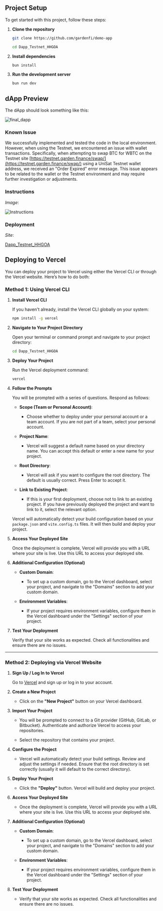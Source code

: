 ## Project Setup

To get started with this project, follow these steps:

1. **Clone the repository**

   ```bash 
   git clone https://github.com/gardenfi/demo-app
   ```
   ```bash
   cd Dapp_Testnet_HHGOA
   ```


2. **Install dependencies**

   ```bash
   bun install
   ```

3. **Run the development server**

   ```bash
   bun run dev
   ```

## dApp Preview

The dApp should look something like this:

![final_dapp](https://github.com/user-attachments/assets/41896b69-b2cd-4528-892d-fc2adf31cf4a)

### Known Issue

We successfully implemented and tested the code in the local environment. However, when using the Testnet, we encountered an issue with wallet transactions. Specifically, when attempting to swap BTC for WBTC on the Testnet site [https://testnet.garden.finance/swap/](https://testnet.garden.finance/swap/) using a UniSat Testnet wallet address, we received an "Order Expired" error message. This issue appears to be related to the wallet or the Testnet environment and may require further investigation or adjustments.

### Instructions

*Image*:

![Instructions](https://private-user-images.githubusercontent.com/172207607/352043711-dfb48900-26a1-432e-94b7-079387dbb87b.png?jwt=eyJhbGciOiJIUzI1NiIsInR5cCI6IkpXVCJ9.eyJpc3MiOiJnaXRodWIuY29tIiwiYXVkIjoicmF3LmdpdGh1YnVzZXJjb250ZW50LmNvbSIsImtleSI6ImtleTUiLCJleHAiOjE3MjE5MTQ4OTEsIm5iZiI6MTcyMTkxNDU5MSwicGF0aCI6Ii8xNzIyMDc2MDcvMzUyMDQzNzExLWRmYjQ4OTAwLTI2YTEtNDMyZS05NGI3LTA3OTM4N2RiYjg3Yi5wbmc_WC1BbXotQWxnb3JpdGhtPUFXUzQtSE1BQy1TSEEyNTYmWC1BbXotQ3JlZGVudGlhbD1BS0lBVkNPRFlMU0E1M1BRSzRaQSUyRjIwMjQwNzI1JTJGdXMtZWFzdC0xJTJGczMlMkZhd3M0X3JlcXVlc3QmWC1BbXotRGF0ZT0yMDI0MDcyNVQxMzM2MzFaJlgtQW16LUV4cGlyZXM9MzAwJlgtQW16LVNpZ25hdHVyZT01NWRiYzM1YjVmNTY5MjU0ZTAyYjA2ZTdhMzkxYjE1YWRmZWFhNGUzMjcwNmViNjQ1ZTBiYzU4ODA4NWU3NTZlJlgtQW16LVNpZ25lZEhlYWRlcnM9aG9zdCZhY3Rvcl9pZD0wJmtleV9pZD0wJnJlcG9faWQ9MCJ9.PZz0mzIj0H-lvj-54DoNyYaBxMOmGx2w34yMQUUOMhw)

### Deployment

*Site*:

[Dapp_Testnet_HHGOA](https://dapp-testnet-hhgoa.vercel.app/)



## Deploying to Vercel

You can deploy your project to Vercel using either the Vercel CLI or through the Vercel website. Here’s how to do both:

### Method 1: Using Vercel CLI

1. **Install Vercel CLI**

   If you haven't already, install the Vercel CLI globally on your system:

   ```bash
   npm install -g vercel
   ```

2. **Navigate to Your Project Directory**

   Open your terminal or command prompt and navigate to your project directory:

   ```bash
   cd Dapp_Testnet_HHGOA
   ```

3. **Deploy Your Project**

   Run the Vercel deployment command:

   ```bash
   vercel
   ```

4. **Follow the Prompts**

   You will be prompted with a series of questions. Respond as follows:

   - **Scope (Team or Personal Account)**:
     - Choose whether to deploy under your personal account or a team account. If you are not part of a team, select your personal account.

   - **Project Name**:
     - Vercel will suggest a default name based on your directory name. You can accept this default or enter a new name for your project.

   - **Root Directory**:
     - Vercel will ask if you want to configure the root directory. The default is usually correct. Press Enter to accept it.

   - **Link to Existing Project**:
     - If this is your first deployment, choose not to link to an existing project. If you have previously deployed the project and want to link to it, select the relevant option.

   Vercel will automatically detect your build configuration based on your `package.json` and `vite.config.ts` files. It will then build and deploy your project.

5. **Access Your Deployed Site**

   Once the deployment is complete, Vercel will provide you with a URL where your site is live. Use this URL to access your deployed site.

6. **Additional Configuration (Optional)**

   - **Custom Domain**:
     - To set up a custom domain, go to the Vercel dashboard, select your project, and navigate to the "Domains" section to add your custom domain.

   - **Environment Variables**:
     - If your project requires environment variables, configure them in the Vercel dashboard under the "Settings" section of your project.

7. **Test Your Deployment**

   Verify that your site works as expected. Check all functionalities and ensure there are no issues.

---

### Method 2: Deploying via Vercel Website

1. **Sign Up / Log In to Vercel**

   Go to [Vercel](https://vercel.com/) and sign up or log in to your account.

2. **Create a New Project**

   - Click on the **"New Project"** button on your Vercel dashboard.

3. **Import Your Project**

   - You will be prompted to connect to a Git provider (GitHub, GitLab, or Bitbucket). Authenticate and authorize Vercel to access your repositories.

   - Select the repository that contains your project.

4. **Configure the Project**

   - Vercel will automatically detect your build settings. Review and adjust the settings if needed. Ensure that the root directory is set correctly (usually it will default to the correct directory).

5. **Deploy Your Project**

   - Click the **"Deploy"** button. Vercel will build and deploy your project.

6. **Access Your Deployed Site**

   - Once the deployment is complete, Vercel will provide you with a URL where your site is live. Use this URL to access your deployed site.

7. **Additional Configuration (Optional)**

   - **Custom Domain**:
     - To set up a custom domain, go to the Vercel dashboard, select your project, and navigate to the "Domains" section to add your custom domain.

   - **Environment Variables**:
     - If your project requires environment variables, configure them in the Vercel dashboard under the "Settings" section of your project.

8. **Test Your Deployment**

   - Verify that your site works as expected. Check all functionalities and ensure there are no issues.


